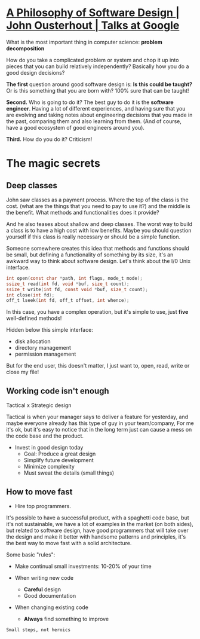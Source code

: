 # [A Philosophy of Software Design | John Ousterhout | Talks at Google](https://www.youtube.com/watch?v=bmSAYlu0NcY&t=5s)

What is the most important thing in computer science: **problem decomposition**

How do you take a complicated problem or system and chop it up into pieces that you can build relatively independently? Basically how you do a good design decisions?

**The first** question around good software design is: **Is this could be taught?** Or is this something that you are born with? 100% sure that can be taught!

**Second.** Who is going to do it? The best guy to do it is the **software engineer**. Having a lot of different experiences, and having sure that you are evolving and taking notes about engineering decisions that you made in the past, comparing them and also learning from them. (And of course, have a good ecosystem of good engineers around you).

**Third.** How do you do it? Criticism!

# The magic secrets

## Deep classes

John saw classes as a payment process. Where the top of the class is the cost. (what are the things that you need to pay to use it?) and the middle is the benefit. What methods and functionalities does it provide?

And he also teases about shallow and deep classes. The worst way to build a class is to have a high cost with low benefits. Maybe you should question yourself if this class is really necessary or should be a simple function.

Someone somewhere creates this idea that methods and functions should be small, but defining a functionality of something by its size, it's an awkward way to think about software design. Let's think about the I/0 Unix interface.

```c
int open(const char *path, int flags, mode_t mode);
ssize_t read(int fd, void *buf, size_t count);
ssize_t write(int fd, const void *buf, size_t count);
int close(int fd);
off_t lseek(int fd, off_t offset, int whence);
```

In this case, you have a complex operation, but it's simple to use, just **five** well-defined methods!

Hidden below this simple interface:
- disk allocation
- directory management
- permission management

But for the end user, this doesn't matter, I just want to, open, read, write or close my file!

## Working code isn't enough

Tactical x Strategic design

Tactical is when your manager says to deliver a feature for yesterday, and maybe everyone already has this type of guy in your team/company, For me it's ok, but it's easy to notice that in the long term just can cause a mess on the code base and the product.


- Invest in good design today
    - Goal: Produce a great design
    - Simplify future development
    - Minimize complexity
    - Must sweat the details (small things)

## How to move fast

- Hire top programmers.

It's possible to have a successful product, with a spaghetti code base, but it's not sustainable, we have a lot of examples in the market (on both sides), but related to software design, have good programmers that will take over the design and make it better with handsome patterns and principles, it's the best way to move fast with a solid architecture.

Some basic "rules":

- Make continual small investments: 10-20% of your time
- When writing new code
    - **Careful** design
    - Good documentation

- When changing existing code
    - **Always** find something to improve

```txt
Small steps, not heroics
```

